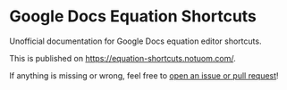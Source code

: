 # Google Docs Equation Shortcuts

Unofficial documentation for Google Docs equation editor shortcuts.

This is published on https://equation-shortcuts.notuom.com/.

If anything is missing or wrong, feel free to [open an issue or pull request](https://github.com/Notuom/google-docs-equation-shortcuts/issues)!
